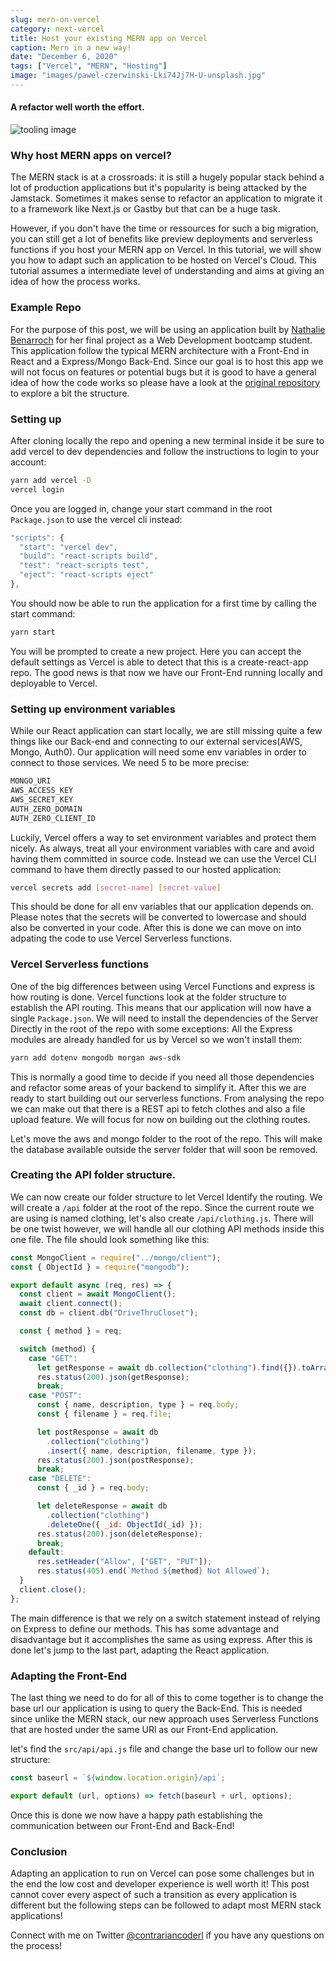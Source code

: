```yaml
---
slug: mern-on-vercel
category: next-vercel
title: Host your existing MERN app on Vercel
caption: Mern in a new way!
date: "December 6, 2020"
tags: ["Vercel", "MERN", "Hosting"]
image: "images/pawel-czerwinski-Lki74Jj7H-U-unsplash.jpg"
---
```


#### **A refactor well worth the effort.**

![tooling image](images/pawel-czerwinski-Lki74Jj7H-U-unsplash.jpg)

### **Why host MERN apps on vercel?**

The MERN stack is at a crossroads: it is still a hugely popular stack behind a
lot of production applications but it's popularity is being attacked by the
Jamstack. Sometimes it makes sense to refactor an application to migrate it to a
framework like Next.js or Gastby but that can be a huge task.

However, if you don't have the time or ressources for such a big migration, you
can still get a lot of benefits like preview deployments and serverless
functions if you host your MERN app on Vercel. In this tutorial, we will show
you how to adapt such an application to be hosted on Vercel's Cloud. This
tutorial assumes a intermediate level of understanding and aims at giving an
idea of how the process works.

### **Example Repo**

For the purpose of this post, we will be using an application built by
[Nathalie Benarroch](https://twitter.com/Nathalieben26) for her final project as
a Web Development bootcamp student. This application follow the typical MERN
architecture with a Front-End in React and a Express/Mongo Back-End. Since our
goal is to host this app we will not focus on features or potential bugs but it
is good to have a general idea of how the code works so please have a look at
the
[original repository](https://github.com/lavilabs/adapting-express-to-next/tree/original)
to explore a bit the structure.

### **Setting up**

After cloning locally the repo and opening a new terminal inside it be sure to
add vercel to dev dependencies and follow the instructions to login to your
account:

```bash
yarn add vercel -D
vercel login
```

Once you are logged in, change your start command in the root `Package.json` to
use the vercel cli instead:

```javascript
"scripts": {
  "start": "vercel dev",
  "build": "react-scripts build",
  "test": "react-scripts test",
  "eject": "react-scripts eject"
},
```

You should now be able to run the application for a first time by calling the
start command:

```bash
yarn start
```

You will be prompted to create a new project. Here you can accept the default
settings as Vercel is able to detect that this is a create-react-app repo. The
good news is that now we have our Front-End running locally and deployable to
Vercel.

### **Setting up environment variables**

While our React application can start locally, we are still missing quite a few
things like our Back-end and connecting to our external services(AWS, Mongo,
Auth0). Our application will need some env variables in order to connect to
those services. We need 5 to be more precise:

```bash
MONGO_URI
AWS_ACCESS_KEY
AWS_SECRET_KEY
AUTH_ZERO_DOMAIN
AUTH_ZERO_CLIENT_ID
```

Luckily, Vercel offers a way to set environment variables and protect them
nicely. As always, treat all your environment variables with care and avoid
having them committed in source code. Instead we can use the Vercel CLI command
to have them directly passed to our hosted application:

```bash
vercel secrets add [secret-name] [secret-value]
```

This should be done for all env variables that our application depends on.
Please notes that the secrets will be converted to lowercase and should also be
converted in your code. After this is done we can move on into adpating the code
to use Vercel Serverless functions.

### **Vercel Serverless functions**

One of the big differences between using Vercel Functions and express is how
routing is done. Vercel functions look at the folder structure to establish the
API routing. This means that our application will now have a single
`Package.json`. We will need to install the dependencies of the Server Directly
in the root of the repo with some exceptions: All the Express modules are
already handled for us by Vercel so we won't install them:

```bash
yarn add dotenv mongodb morgan aws-sdk
```

This is normally a good time to decide if you need all those dependencies and
refactor some areas of your backend to simplify it. After this we are ready to
start building out our serverless functions. From analysing the repo we can make
out that there is a REST api to fetch clothes and also a file upload feature. We
will focus for now on building out the clothing routes.

Let's move the aws and mongo folder to the root of the repo. This will make the
database available outside the server folder that will soon be removed.

### Creating the API folder structure.

We can now create our folder structure to let Vercel Identify the routing. We
will create a `/api` folder at the root of the repo. Since the current route we
are using is named clothing, let's also create `/api/clothing.js`. There will be
one twist however, we will handle all our clothing API methods inside this one
file. The file should look something like this:

```js
const MongoClient = require("../mongo/client");
const { ObjectId } = require("mongodb");

export default async (req, res) => {
  const client = await MongoClient();
  await client.connect();
  const db = client.db("DriveThruCloset");

  const { method } = req;

  switch (method) {
    case "GET":
      let getResponse = await db.collection("clothing").find({}).toArray();
      res.status(200).json(getResponse);
      break;
    case "POST":
      const { name, description, type } = req.body;
      const { filename } = req.file;

      let postResponse = await db
        .collection("clothing")
        .insert({ name, description, filename, type });
      res.status(200).json(postResponse);
      break;
    case "DELETE":
      const { _id } = req.body;

      let deleteResponse = await db
        .collection("clothing")
        .deleteOne({ _id: ObjectId(_id) });
      res.status(200).json(deleteResponse);
      break;
    default:
      res.setHeader("Allow", ["GET", "PUT"]);
      res.status(405).end(`Method ${method} Not Allowed`);
  }
  client.close();
};
```

The main difference is that we rely on a switch statement instead of relying on
Express to define our methods. This has some advantage and disadvantage but it
accomplishes the same as using express. After this is done let's jump to the
last part, adapting the React application.

### **Adapting the Front-End**

The last thing we need to do for all of this to come together is to change the
base url our application is using to query the Back-End. This is needed since
unlike the MERN stack, our new approach uses Serverless Functions that are
hosted under the same URl as our Front-End application.

let's find the `src/api/api.js` file and change the base url to follow our new
structure:

```js
const baseurl = `${window.location.origin}/api`;

export default (url, options) => fetch(baseurl + url, options);
```

Once this is done we now have a happy path establishing the communication
between our Front-End and Back-End!

### **Conclusion**

Adapting an application to run on Vercel can pose some challenges but in the end
the low cost and developer experience is well worth it! This post cannot cover
every aspect of such a transition as every application is different but the
following steps can be followed to adapt most MERN stack applications!

Connect with me on Twitter
[@contrariancoderl](https://twitter.com/contrariancoder) if you have any
questions on the process!
